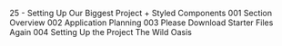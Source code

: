 25 - Setting Up Our Biggest Project + Styled Components
001 Section Overview
002 Application Planning
003 Please Download Starter Files Again
004 Setting Up the Project The Wild Oasis
